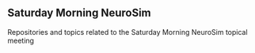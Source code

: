 ## Saturday Morning NeuroSim
Repositories and topics related to the Saturday Morning NeuroSim topical meeting
